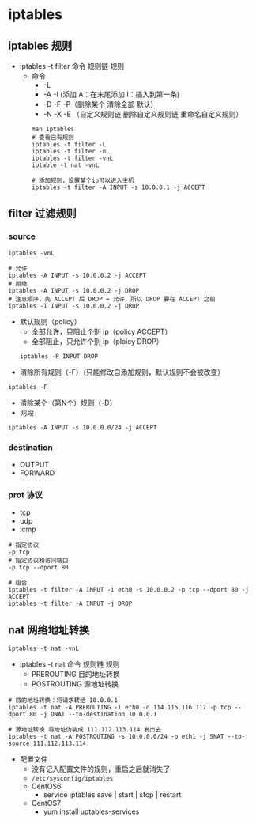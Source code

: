 # iptables

## iptables 规则
* iptables -t filter 命令 规则链 规则
  * 命令
    * -L
    * -A -I (添加 A：在末尾添加 I：插入到第一条)
    * -D -F -P（删除某个 清除全部 默认）
    * -N -X -E （自定义规则链 删除自定义规则链 重命名自定义规则）
    ```
    man iptables
    # 查看已有规则
    iptables -t filter -L
    iptables -t filter -nL
    iptables -t filter -vnL
    iptable -t nat -vnL

    # 添加规则，设置某个ip可以进入主机
    iptables -t filter -A INPUT -s 10.0.0.1 -j ACCEPT
    ```

## filter 过滤规则
### source
```
iptables -vnL

# 允许
iptables -A INPUT -s 10.0.0.2 -j ACCEPT
# 拒绝
iptables -A INPUT -s 10.0.0.2 -j DROP
# 注意顺序，先 ACCEPT 后 DROP = 允许，所以 DROP 要在 ACCEPT 之前
iptables -I INPUT -s 10.0.0.2 -j DROP
```
* 默认规则（policy）
  * 全部允许，只阻止个别 ip（policy ACCEPT）
  * 全部阻止，只允许个别 ip（ploicy DROP）
  ```
  iptables -P INPUT DROP
  ```
* 清除所有规则（-F）（只能修改自添加规则，默认规则不会被改变）
```
iptables -F
```
* 清除某个（第N个）规则（-D）
* 网段
```
iptables -A INPUT -s 10.0.0.0/24 -j ACCEPT
```
### destination
* OUTPUT
* FORWARD

### prot 协议
* tcp 
* udp
* icmp
```
# 指定协议
-p tcp
# 指定协议和访问端口
-p tcp --dport 80

# 组合
iptables -t filter -A INPUT -i eth0 -s 10.0.0.2 -p tcp --dport 80 -j ACCEPT
iptables -t filter -A INPUT -j DROP
``` 

## nat 网络地址转换
```
iptables -t nat -vnL
```
* iptables -t nat 命令 规则链 规则
  * PREROUTING 目的地址转换
  * POSTROUTING 源地址转换
```
# 目的地址转换：将请求转给 10.0.0.1
iptables -t nat -A PREROUTING -i eth0 -d 114.115.116.117 -p tcp --dport 80 -j DNAT --to-destination 10.0.0.1

# 源地址转换 将地址伪装成 111.112.113.114 发出去
iptables -t nat -A POSTROUTING -s 10.0.0.0/24 -o eth1 -j SNAT --to-source 111.112.113.114
```
* 配置文件
  * 没有记入配置文件的规则，重启之后就消失了
  * ``` /etc/sysconfig/iptables ```
  * CentOS6
    * service iptables save | start | stop | restart
  * CentOS7
    * yum install uptables-services
